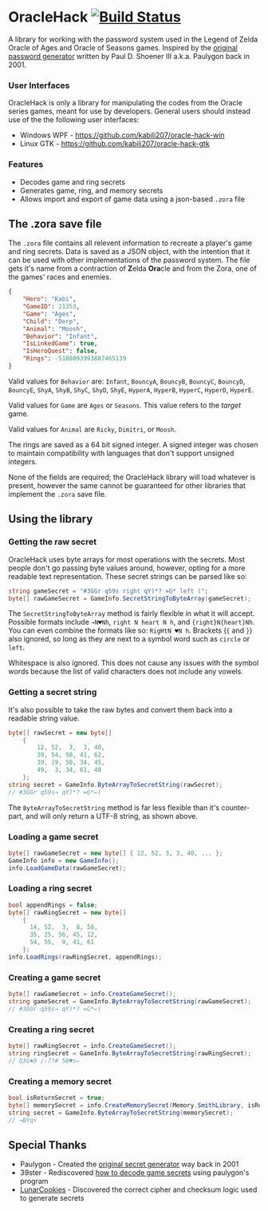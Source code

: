 # OracleHack [![Build Status](https://travis-ci.org/kabili207/oracle-hack.svg?branch=master)](https://travis-ci.org/kabili207/oracle-hack)

A library for working with the password system used in the Legend of Zelda Oracle of Ages and Oracle of Seasons games.
Inspired by the [original password generator](http://home.earthlink.net/~paul3/zeldagbc.html) written by
Paul D. Shoener III a.k.a. Paulygon back in 2001.

### User Interfaces
OracleHack is only a library for manipulating the codes from the Oracle series games, meant for use by developers.
General users should instead use of the the following user interfaces:
 * Windows WPF - https://github.com/kabili207/oracle-hack-win
 * Linux GTK - https://github.com/kabili207/oracle-hack-gtk

### Features
 * Decodes game and ring secrets
 * Generates game, ring, and memory secrets
 * Allows import and export of game data using a json-based `.zora` file
 
## The .zora save file
The `.zora` file contains all relevent information to recreate a player's game and ring secrets. Data is saved
as a JSON object, with the intention that it can be used with other implementations of the password system.
The file gets it's name from a contraction of **Z**elda **Ora**cle and from the Zora, one of the games'
races and enemies.

```json
{
    "Hero": "Kabi",
    "GameID": 21353,
    "Game": "Ages",
    "Child": "Derp",
    "Animal": "Moosh",
    "Behavior": "Infant",
    "IsLinkedGame": true,
    "IsHeroQuest": false,
    "Rings": -5188093993887465139
}
```

Valid values for `Behavior` are: `Infant`,
`BouncyA`, `BouncyB`, `BouncyC`, `BouncyD`, `BouncyE`,
`ShyA`, `ShyB`, `ShyC`, `ShyD`, `ShyE`,
`HyperA`, `HyperB`, `HyperC`, `HyperD`, `HyperE`.

Valid values for `Game` are `Ages` or `Seasons`. This value refers to the _target_ game.

Valid values for `Animal` are `Ricky`, `Dimitri`, or `Moosh`.

The rings are saved as a 64 bit signed integer. A signed integer was chosen to maintain compatibility with
languages that don't support unsigned integers.

None of the fields are required; the OracleHack library will load whatever is present, however the same
cannot be guaranteed for other libraries that implement the `.zora` save file.

## Using the library

### Getting the raw secret
OracleHack uses byte arrays for most operations with the secrets. Most people don't go passing byte values
around, however, opting for a more readable text representation. These secret strings can be parsed like so:
```c#
string gameSecret = "#3GGr q59s right qY)*? =G* left (";
byte[] rawGameSecret = GameInfo.SecretStringToByteArray(gameSecret);
```
The `SecretStringToByteArray` method is fairly flexible in what it will accept. Possible formats include 
`→N♥Nh`, `right N heart N h`, and `{right}N{heart}Nh`. You can even combine the formats like so: 
`RigHtN ♥N h`. Brackets (`{` and `}`) also ignored, so long as they are next to a symbol word such as
`circle` or `left`.

Whitespace is also ignored. This does not cause any issues with the symbol words because the list of valid
characters does not include any vowels.

### Getting a secret string
It's also possible to take the raw bytes and convert them back into a readable string value.
```c#
byte[] rawSecret = new byte[]
    {
        12, 52,  3,  3, 40,
        39, 54, 58, 41, 62,
        39, 19, 50, 34, 45,
        49,  3, 34, 61, 48
    };
string secret = GameInfo.ByteArrayToSecretString(rawSecret);
// #3GGr q59s→ qY)*? =G*←(
```

The `ByteArrayToSecretString` method is far less flexible than it's counter-part, and will only return
a UTF-8 string, as shown above.

### Loading a game secret
```c#
byte[] rawGameSecret = new byte[] { 12, 52, 3, 3, 40, ... };
GameInfo info = new GameInfo();
info.LoadGameData(rawGameSecret);
```

### Loading a ring secret
```c#
bool appendRings = false;
byte[] rawRingSecret = new byte[]
    {
      14, 52,  3,  8, 58,
      35, 25, 56, 45, 12,
      54, 55,  9, 41, 61
    };
info.LoadRings(rawRingSecret, appendRings);
```

### Creating a game secret
```c#
byte[] rawGameSecret = info.CreateGameSecret();
string gameSecret = GameInfo.ByteArrayToSecretString(rawGameSecret);
// #3GGr q59s→ qY)*? =G*←(
```

### Creating a ring secret
```c#
byte[] rawRingSecret = info.CreateGameSecret();
string ringSecret = GameInfo.ByteArrayToSecretString(rawRingSecret);
// Q3G♠9 /-7?# 56♥s←
```

### Creating a memory secret
```c#
bool isReturnSecret = true;
byte[] memorySecret = info.CreateMemorySecret(Memory.SmithLibrary, isReturnSecret);
string secret = GameInfo.ByteArrayToSecretString(memorySecret);
// →BYq↑
```

## Special Thanks
 * Paulygon - Created the [original secret generator](http://home.earthlink.net/~paul3/zeldagbc.html) way back in 2001
 * 39ster - Rediscovered [how to decode game secrets](http://www.gamefaqs.com/boards/472313-the-legend-of-zelda-oracle-of-ages/66934363) using paulygon's program
 * [LunarCookies](https://github.com/LunarCookies) - Discovered the correct cipher and checksum logic used to generate secrets
